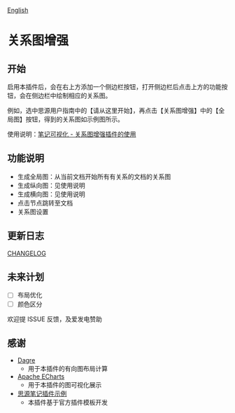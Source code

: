 [English](https://github.com/shenjinglei/siyuan-plugin-graph-enhance/blob/main/README.md)

# 关系图增强

## 开始

启用本插件后，会在右上方添加一个侧边栏按钮，打开侧边栏后点击上方的功能按钮，会在侧边栏中绘制相应的关系图。

例如，选中思源用户指南中的【请从这里开始】，再点击【关系图增强】中的【全局图】按钮，得到的关系图如示例图所示。

使用说明：[笔记可视化 - 关系图增强插件的使用](https://ld246.com/article/1696579047798)

## 功能说明

- 生成全局图：从当前文档开始所有有关系的文档的关系图
- 生成纵向图：见使用说明
- 生成横向图：见使用说明
- 点击节点跳转至文档
- 关系图设置

## 更新日志

[CHANGELOG](./CHANGELOG.md)

## 未来计划

- [ ] 布局优化
- [ ] 颜色区分

欢迎提 ISSUE 反馈，及爱发电赞助

## 感谢

- [Dagre](https://github.com/dagrejs/dagre)
  - 用于本插件的有向图布局计算
- [Apache ECharts](https://echarts.apache.org/en/index.html)
  - 用于本插件的图可视化展示
- [思源笔记插件示例](https://github.com/siyuan-note/plugin-sample)
  - 本插件基于官方插件模板开发
